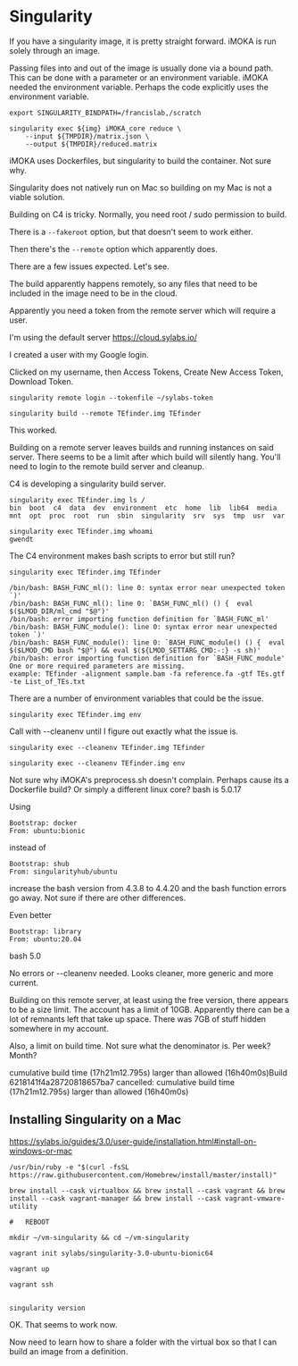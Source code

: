 
#	Singularity


If you have a singularity image, it is pretty straight forward. iMOKA is run solely through an image.

Passing files into and out of the image is usually done via a bound path.
This can be done with a parameter or an environment variable.
iMOKA needed the environment variable.
Perhaps the code explicitly uses the environment variable.

```
export SINGULARITY_BINDPATH=/francislab,/scratch

singularity exec ${img} iMOKA_core reduce \
	--input ${TMPDIR}/matrix.json \
	--output ${TMPDIR}/reduced.matrix
```

iMOKA uses Dockerfiles, but singularity to build the container. Not sure why.

Singularity does not natively run on Mac so building on my Mac is not a viable solution.

Building on C4 is tricky. Normally, you need root / sudo permission to build.

There is a `--fakeroot` option, but that doesn't seem to work either.

Then there's the `--remote` option which apparently does.

There are a few issues expected. Let's see.

The build apparently happens remotely, so any files that need to be included in the image need to be in the cloud.


Apparently you need a token from the remote server which will require a user.

I'm using the default server https://cloud.sylabs.io/

I created a user with my Google login.

Clicked on my username, then Access Tokens, Create New Access Token, Download Token.


```
singularity remote login --tokenfile ~/sylabs-token 

singularity build --remote TEfinder.img TEfinder
```

This worked.


Building on a remote server leaves builds and running instances on said server.
There seems to be a limit after which build will silently hang.
You'll need to login to the remote build server and cleanup.

C4 is developing a singularity build server.

```
singularity exec TEfinder.img ls /
bin  boot  c4  data  dev  environment  etc  home  lib  lib64  media  mnt  opt  proc  root  run	sbin  singularity  srv	sys  tmp  usr  var

singularity exec TEfinder.img whoami
gwendt
```


The C4 environment makes bash scripts to error but still run?
```
singularity exec TEfinder.img TEfinder

/bin/bash: BASH_FUNC_ml(): line 0: syntax error near unexpected token `)'
/bin/bash: BASH_FUNC_ml(): line 0: `BASH_FUNC_ml() () {  eval $($LMOD_DIR/ml_cmd "$@")'
/bin/bash: error importing function definition for `BASH_FUNC_ml'
/bin/bash: BASH_FUNC_module(): line 0: syntax error near unexpected token `)'
/bin/bash: BASH_FUNC_module(): line 0: `BASH_FUNC_module() () {  eval $($LMOD_CMD bash "$@") && eval $(${LMOD_SETTARG_CMD:-:} -s sh)'
/bin/bash: error importing function definition for `BASH_FUNC_module'
One or more required parameters are missing.
example: TEfinder -alignment sample.bam -fa reference.fa -gtf TEs.gtf -te List_of_TEs.txt
```

There are a number of environment variables that could be the issue.
```
singularity exec TEfinder.img env
```

Call with --cleanenv until I figure out exactly what the issue is.
```
singularity exec --cleanenv TEfinder.img TEfinder

singularity exec --cleanenv TEfinder.img env
```


Not sure why iMOKA's preprocess.sh doesn't complain.
Perhaps cause its a Dockerfile build?
Or simply a different linux core?
bash is 5.0.17

Using 
```
Bootstrap: docker
From: ubuntu:bionic
```
instead of 
```
Bootstrap: shub
From: singularityhub/ubuntu
```
increase the bash version from 4.3.8 to 4.4.20
and the bash function errors go away. 
Not sure if there are other differences.

Even better
```
Bootstrap: library
From: ubuntu:20.04
```
bash 5.0

No errors or --cleanenv needed.
Looks cleaner, more generic and more current.


Building on this remote server, at least using the free version, there appears to be a size limit.
The account has a limit of 10GB. Apparently there can be a lot of remnants left that take up space.
There was 7GB of stuff hidden somewhere in my account.

Also, a limit on build time. Not sure what the denominator is. Per week? Month?

cumulative build time (17h21m12.795s) larger than allowed (16h40m0s)Build 6218141f4a28720818657ba7 cancelled: cumulative build time (17h21m12.795s) larger than allowed (16h40m0s)






##	Installing Singularity on a Mac

https://sylabs.io/guides/3.0/user-guide/installation.html#install-on-windows-or-mac


```
/usr/bin/ruby -e "$(curl -fsSL https://raw.githubusercontent.com/Homebrew/install/master/install)"

brew install --cask virtualbox && brew install --cask vagrant && brew install --cask vagrant-manager && brew install --cask vagrant-vmware-utility

#	REBOOT

mkdir ~/vm-singularity && cd ~/vm-singularity

vagrant init sylabs/singularity-3.0-ubuntu-bionic64 

vagrant up

vagrant ssh


singularity version

```


OK. That seems to work now.

Now need to learn how to share a folder with the virtual box so that I can build an image from a definition.









